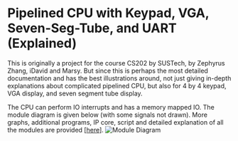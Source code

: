 # Pipelined CPU with Keypad, VGA, Seven-Seg-Tube, and UART (Explained)

This is originally a project for the course CS202 by SUSTech, by Zephyrus Zhang, iDavid and Marsy. But since this is perhaps the most detailed documentation and has the best illustrations around, not just giving in-depth explanations about complicated pipelined CPU, but also for 4 by 4 keypad, VGA display, and seven segment tube display.

The CPU can perform IO interrupts and has a memory mapped IO. The module diagram is given below (with some signals not drawn). More graphs, additional programs, IP core, script and detailed explanation of all the modules are provided [[here](https://idavid2619.notion.site/CS202-Computer-Organization-Final-Project-Pipelined-CPU-with-IO-8be3216a2b4d4669976a58cf52900514 "Details")].
![Module Diagram](images/Module%20Diagram.png)
